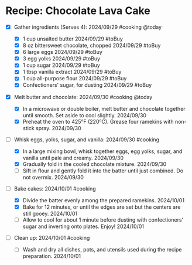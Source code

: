 # Recipe: Chocolate Lava Cake

- [X] Gather ingredients (Serves 4): 2024/09/29 #cooking @today

  - [X] 1 cup unsalted butter 2024/09/29 #toBuy
  - [X] 8 oz bittersweet chocolate, chopped 2024/09/29 #toBuy
  - [X] 6 large eggs 2024/09/29 #toBuy
  - [X] 3 egg yolks 2024/09/29 #toBuy
  - [X] 1 cup sugar 2024/09/29 #toBuy
  - [X] 1 tbsp vanilla extract 2024/09/29 #toBuy
  - [X] 1 cup all-purpose flour 2024/09/29 #toBuy
  - [X] Confectioners' sugar, for dusting 2024/09/29 #toBuy

- [X] Melt butter and chocolate: 2024/09/30 #cooking @today

  - [X] In a microwave or double boiler, melt butter and chocolate together until smooth. Set aside to cool slightly. 2024/09/30
  - [X] Preheat the oven to 425°F (220°C). Grease four ramekins with non-stick spray. 2024/09/30

- [ ] Whisk eggs, yolks, sugar, and vanilla: 2024/09/30 #cooking

  - [X] In a large mixing bowl, whisk together eggs, egg yolks, sugar, and vanilla until pale and creamy. 2024/09/30
  - [X] Gradually fold in the cooled chocolate mixture. 2024/09/30
  - [ ] Sift in flour and gently fold it into the batter until just combined. Do not overmix. 2024/09/30

- [ ] Bake cakes: 2024/10/01 #cooking

  - [X] Divide the batter evenly among the prepared ramekins. 2024/10/01
  - [X] Bake for 12 minutes, or until the edges are set but the centers are still gooey. 2024/10/01
  - [ ] Allow to cool for about 1 minute before dusting with confectioners' sugar and inverting onto plates. Enjoy! 2024/10/01

- [ ] Clean up: 2024/10/01 #cooking
  - [ ] Wash and dry all dishes, pots, and utensils used during the recipe preparation. 2024/10/01
